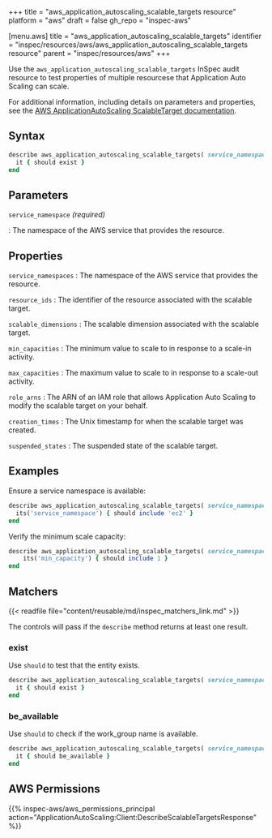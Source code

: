 +++
title = "aws_application_autoscaling_scalable_targets resource"
platform = "aws"
draft = false
gh_repo = "inspec-aws"

[menu.aws]
title = "aws_application_autoscaling_scalable_targets"
identifier = "inspec/resources/aws/aws_application_autoscaling_scalable_targets resource"
parent = "inspec/resources/aws"
+++

Use the `aws_application_autoscaling_scalable_targets` InSpec audit resource to test properties of multiple resourcese that Application Auto Scaling can scale.

For additional information, including details on parameters and properties, see the [AWS ApplicationAutoScaling ScalableTarget documentation](https://docs.aws.amazon.com/AWSCloudFormation/latest/UserGuide/aws-resource-applicationautoscaling-scalabletarget.html).

## Syntax

```ruby
describe aws_application_autoscaling_scalable_targets( service_namespace: 'SERVICE_NAMESPACE' ) do
  it { should exist }
end
```

## Parameters

`service_namespace` _(required)_

: The namespace of the AWS service that provides the resource.

## Properties

`service_namespaces`
: The namespace of the AWS service that provides the resource.

`resource_ids`
: The identifier of the resource associated with the scalable target.

`scalable_dimensions`
: The scalable dimension associated with the scalable target.

`min_capacities`
: The minimum value to scale to in response to a scale-in activity.

`max_capacities`
: The maximum value to scale to in response to a scale-out activity.

`role_arns`
: The ARN of an IAM role that allows Application Auto Scaling to modify the scalable target on your behalf.

`creation_times`
: The Unix timestamp for when the scalable target was created.

`suspended_states`
: The suspended state of the scalable target.

## Examples

Ensure a service namespace is available:

```ruby
describe aws_application_autoscaling_scalable_targets( service_namespace: 'SERVICE_NAMESPACE' ) do
  its('service_namespace') { should include 'ec2' }
end
```

Verify the minimum scale capacity:

```ruby
describe aws_application_autoscaling_scalable_targets( service_namespace: 'SERVICE_NAMESPACE' ) do
    its('min_capacity') { should include 1 }
end
```

## Matchers

{{< readfile file="content/reusable/md/inspec_matchers_link.md" >}}

The controls will pass if the `describe` method returns at least one result.

### exist

Use `should` to test that the entity exists.

```ruby
describe aws_application_autoscaling_scalable_targets( service_namespace: 'SERVICE_NAMESPACE' ) do
  it { should exist }
end
```

### be_available

Use `should` to check if the work_group name is available.

```ruby
describe aws_application_autoscaling_scalable_targets( service_namespace: 'SERVICE_NAMESPACE' ) do
  it { should be_available }
end
```

## AWS Permissions

{{% inspec-aws/aws_permissions_principal action="ApplicationAutoScaling:Client:DescribeScalableTargetsResponse" %}}
